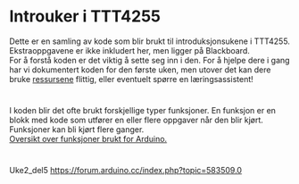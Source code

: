 # Introuker i TTT4255

Dette er en samling av kode som blir brukt til introduksjonsukene i TTT4255. Ekstraoppgavene er ikke inkludert her, men ligger på Blackboard.<br/>
For å forstå koden er det viktig å sette seg inn i den. For å hjelpe dere i gang har vi dokumentert koden for den første uken, men utover det kan dere bruke [ressursene](https://www.arduino.cc/reference/en/) flittig, eller eventuelt spørre en læringsassistent!
#
I koden blir det ofte brukt forskjellige typer funksjoner. En funksjon er en blokk med kode som utfører en eller flere oppgaver når den blir kjørt. Funksjoner kan bli kjørt flere ganger. <br/>
[Oversikt over funksjoner brukt for Arduino.](https://www.arduino.cc/reference/en/#functions)
#
Uke2_del5
https://forum.arduino.cc/index.php?topic=583509.0
